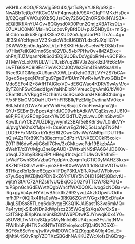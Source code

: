 wKH1LciKOO//FSAVjg59G4Xi/jatTcByVYJ8B/p93j0=
NwABbTejOp7YKCyGMVF4qrwabk/9SX+GIqPTMKxHsDc=
8/02QqsFVWCuj9Xb5QJs/Oky726GQZnORSXkiNYJS3A=
bEQIBKfIXnYU4Gv+8QQysd0X00Ptm2QmjzXBATks9Ls=
O7UAUC0M61MsHhQLcpovPyBfdDU+pJ25NDy0s+rnISg=
5LCdonx4kb8EqpdXS5n2XUD2oAJgpUorPOiTlx7c+4g=
JE3St4YcHqverVZ3KkxloWBclU60BYLdscKJXqIliCY=
DKWWXEjn0nJgAKsLVLrfFSXKIIHdavS+eIwPEOSkbTc=
lv7Hlst7eiKGiOmn6Sqn82VDJ5+bPPHwOv+IMZAEixc=
ohPXjTJZMqanN9kSo3tEQjSUQBvDoVg6bRrM+vSCF9k=
9TMmYcLoKt/NBLWTE1UsbYuq2lRV3a2q/k8zB4fz6cM=
LwFT66SAC9l9Fsr7lwVKXCJ0QVlsCEm419aWSsa/lzI=
fNce6Xl1GlMgpXU9am7iXWLLmOzh/G32fLVY+ZS7bCA=
0g+d5s+geqN7rpFgu97geBVfBUm74wR+lwVhwxGBizE=
MdoSEFo4l2+8AfHTAIGkxVD+dE6QWao4KDRV9wAyM/o=
8yTZ8hFSwCSedd1gwYaNhEIoR4VreucCgvAmlG/bWI0=
CBmt8tUVVBpgXFOzh6nUkicSQraKkursHX6clBChdmg=
Y/x5F6lxCMQOuHUO+YhFRSBIk/FzEMigDvdinaMV0kc=
86fJshh1ZDWv7dueYWhRFxj85ujcX7ircFhwJgmx2jI=
QYJ+SEBmEivBpcsAqHdJCD9whbAdkWVCqEksvqJU610=
e8PjPEKjv2RCnpGxsxYWQ5I3dTUZyzLvwuQhlnSbwoE=
KpwtLnvYCE2VUZDRgywymtz3BAf5e8K6rSw7L0nlkVY=
ui/pvgVeKhxXfMp/Hl+Cse6nvrEgZrNCj5oUpApTNGM=
LUD9+FxNMGorbYkBEf6f2CwnQ1viWyYA5l9piTDUTRI=
nQjsAZzF8rB9KFs8BecmtuCdPzIrVLNXEEOCkR5xoic=
Z9T1l9I6dw5wijG6xIl7Clw/3xGMtowcPdr19BkzbAA=
dWehT/cBYt/Mgu3neGpAUD+ZWtxuNNStPA6G4JD8IXw=
p1wqLZXnbyB3kqEIPtIHBeg81nzvjczTlUlwGvRNfmE=
LvWaYGwhSSnVzbaQYgdpVru2oqmTqCTiC0yMAHZ3kxs=
8XZNfEO8hsYw6F+yio3E9HK0wWpWfL1dSdJteVOTwk0=
8THkzxRx1z8nc6EgzxVllFDgP3KLVERJXtwt1WFbkvo=
o7yu5qq1WZBjhQPDNBkZ6YrFUiY5NOHD1GN5jQBdvtU=
wjiteY3tArC72ARZs6fvUQBxjCOD0zY6TTCW/8IzPGQ=
tuPSpnGchGdEWvtXQgbWn4ffWX0QOKJIvog3cNO8a+w=
lRq+gyVc4yuHYVLwBAckltkZ692yvqL45zkOpwiUOdI=
mfh3P+0iQjRx4lHa0sWs+3RKQ6ZGnY/YGgxHKSxDfaA=
JkgLSDSs85TLeg6duBvggEK3Q1KJAiSast1S3va6mMQ=
Pa4rytnjkSIEoNDn9dWplscz235WGqjSsXqaXvrCxSs=
c3fTSkpJE/lpKnum6nkB2IMW6PDtwK5JYnwqi60x4Y0=
aSUV8LTwNt7c/8QgrQMyNnIcblBUP4zoan3FsUiqtNM=
FlWrIbbFyIHTN2v3N11eT6G2vioykozlZjQaKN2O5X0=
8QF6x6ScYrqh/jwItVy/MDOWCIrQZKgqp8A9lg4QoLE=
djMtiA4SOvRnpYZCTXzSBGdhNAKKUZWcXofsEhGErsg=
